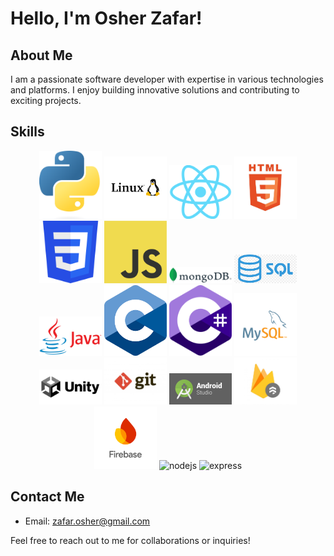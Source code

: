 # Hello, I'm Osher Zafar!

## About Me
I am a passionate software developer with expertise in various technologies and platforms. I enjoy building innovative solutions and contributing to exciting projects. 

## Skills
<p align="center">
  <img src="./logos/Python.png" alt="Python" width="100"/>
  <img src="./logos/linux1.png" alt="Linux" width="100"/>
  <img src="./logos/React.png" alt="React" width="100"/>
  <img src="./logos/HTML1.jpg" alt="HTML" width="100"/>
  <img src="./logos/CSS.png" alt="CSS" width="100"/>
  <img src="./logos/JavaScript.png" alt="JavaScript" width="100"/>
  <img src="./logos/MONGODB.png" alt="MongoDB" width="100"/>
  <img src="./logos/sql.png" alt="SQL" width="100"/>
  <img src="./logos/Java.png" alt="Java" width="100"/>
  <img src="./logos/C.png" alt="C" width="100"/>
  <img src="./logos/csharp.png" alt="C#" width="100"/>
  <img src="./logos/mysql.svg" alt="MySQL" width="100"/>
  <img src="./logos/Unity.png" alt="Unity" width="100"/>
  <img src="./logos/git.jpg" alt="Git" width="100"/>
  <img src="./logos/androidstudio1.png" alt="Android Studio" width="100"/>
  <img src="./logos/firestore.jpg" alt="Firestore" width="100"/>
  <img src="./logos/firebase.png" alt="Firebase" width="100"/>
  <img src="./logos/nodejs" alt="nodejs" width="100"/>
  <img src="./logos/express" alt="express" width="100"/>
</p>

## Contact Me
- Email: [zafar.osher@gmail.com](mailto:zafar.osher@gmail.com)

Feel free to reach out to me for collaborations or inquiries!
